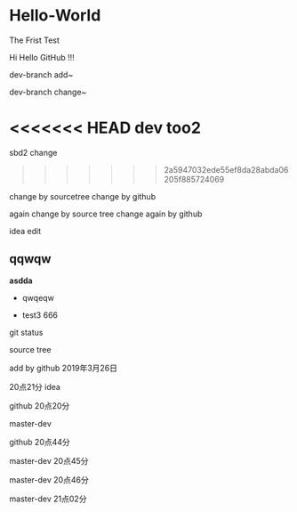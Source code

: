 # Hello-World
The Frist Test

Hi Hello GitHub !!!

dev-branch add~

dev-branch change~

<<<<<<< HEAD
dev too2
=======
sbd2 change
>>>>>>> 2a5947032ede55ef8da28abda06205f885724069

change by sourcetree
change by github


again change by source tree
change again by github


idea edit


## qqwqw

**asdda**

- qwqeqw

- test3 666

git status



source tree

add by github 2019年3月26日

20点21分 idea

github 20点20分

master-dev 

github 20点44分


master-dev 20点45分

master-dev 20点46分

master-dev 21点02分